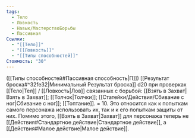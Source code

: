 ```yaml
---
tags:
  - Тело
  - Ловкость
  - Навык/МастерствоБорьбы
  - Пассивная
Ссылки:
  - "[[Тело]]"
  - "[[Ловкость]]"
  - "[[Типы способностей]]"
Стоимость: "30"
---
```

([[Типы способностей#Пассивная способность|П]]) [[Результат броска#^32fe32|Минимальный Результат броска]] d20 при проверках  [[Тело|Тел]] / [[Ловкость|Лов]] связанных с борьбой: [[Взять в Захват|Взять в Захват]]; [[Толчок|Толчки]]; [[Статейки/Действия/Сбивание с ног|Сбивание с ног]]; [[Топтание]]. = 10. Это относится как к попыткам самого персонажа использовать их, так и к его попыткам защиты от них. 
Помимо этого, [[Взять в Захват|Захват]] для персонажа теперь не [[Действия#Стандартное действие|Стандартное действие]], а [[Действия#Малое действие|Малое действие]]. 